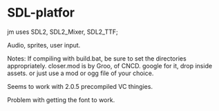 # SDL-platfor
jm
uses SDL2, SDL2_Mixer, SDL2_TTF;

Audio, sprites, user input.

Notes:
If compiling with build.bat, be sure to set the directories appropriately.
closer.mod is by Groo, of CNCD. google for it, drop inside assets.
or just use a mod or ogg file of your choice.

Seems to work with 2.0.5 precompiled VC thingies.

Problem with getting the font to work. 
